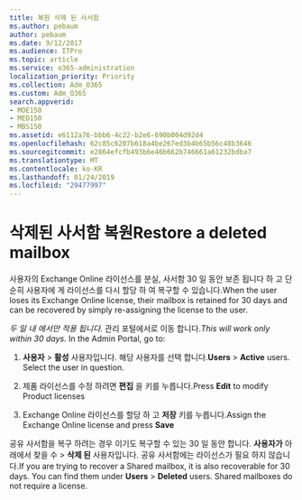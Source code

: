 ```yaml
---
title: 복원 삭제 된 사서함
ms.author: pebaum
author: pebaum
ms.date: 9/12/2017
ms.audience: ITPro
ms.topic: article
ms.service: o365-administration
localization_priority: Priority
ms.collection: Adm_O365
ms.custom: Adm_O365
search.appverid:
- MOE150
- MED150
- MBS150
ms.assetid: e6112a76-bbb6-4c22-b2e6-690b004d92d4
ms.openlocfilehash: 62c85c6207b618a4be267ed3b4b65b56c48b3646
ms.sourcegitcommit: e2864efcfb493b6e46b662b746661a61232bdba7
ms.translationtype: MT
ms.contentlocale: ko-KR
ms.lasthandoff: 01/24/2019
ms.locfileid: "29477997"
---
```

# <a name="restore-a-deleted-mailbox"></a><span data-ttu-id="fdb60-102">삭제된 사서함 복원</span><span class="sxs-lookup"><span data-stu-id="fdb60-102">Restore a deleted mailbox</span></span>

<span data-ttu-id="fdb60-103">사용자의 Exchange Online 라이선스를 분실, 사서함 30 일 동안 보존 됩니다 하 고 단순히 사용자에 게 라이선스를 다시 할당 하 여 복구할 수 있습니다.</span><span class="sxs-lookup"><span data-stu-id="fdb60-103">When the user loses its Exchange Online license, their mailbox is retained for 30 days and can be recovered by simply re-assigning the license to the user.</span></span>
  
 <span data-ttu-id="fdb60-p101">*두 일 내 에서만 적용 됩니다.*  관리 포털에서로 이동 합니다.</span><span class="sxs-lookup"><span data-stu-id="fdb60-p101">*This will work only within 30 days.*  In the Admin Portal, go to:</span></span> 
  
1. <span data-ttu-id="fdb60-p102">**사용자** \> **활성** 사용자입니다. 해당 사용자를 선택 합니다.</span><span class="sxs-lookup"><span data-stu-id="fdb60-p102">**Users** \> **Active** users. Select the user in question.</span></span> 
    
2. <span data-ttu-id="fdb60-108">제품 라이선스를 수정 하려면 **편집** 을 키를 누릅니다.</span><span class="sxs-lookup"><span data-stu-id="fdb60-108">Press **Edit** to modify Product licenses</span></span> 
    
3. <span data-ttu-id="fdb60-109">Exchange Online 라이선스를 할당 하 고 **저장** 키를 누릅니다.</span><span class="sxs-lookup"><span data-stu-id="fdb60-109">Assign the Exchange Online license and press **Save**</span></span>
    
<span data-ttu-id="fdb60-p103">공유 사서함을 복구 하려는 경우 이기도 복구할 수 있는 30 일 동안 합니다. **사용자가** 아래에서 찾을 수 \> **삭제 된** 사용자입니다. 공유 사서함에는 라이선스가 필요 하지 않습니다.</span><span class="sxs-lookup"><span data-stu-id="fdb60-p103">If you are trying to recover a Shared mailbox, it is also recoverable for 30 days. You can find them under **Users** \> **Deleted** users. Shared mailboxes do not require a license.</span></span> 
  

